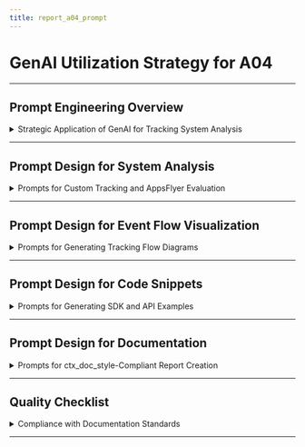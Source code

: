 ```yaml
---
title: report_a04_prompt
---
```


# GenAI Utilization Strategy for A04

---

## Prompt Engineering Overview

<details>
<summary>Strategic Application of GenAI for Tracking System Analysis</summary>

---

- **Objective**: Use GenAI tools to analyze and document web/app tracking systems for task A04 efficiently.  
- **Tools used**: Claude for conceptual analysis, Cursor for code and diagram generation, Windsurf for prompt optimization.  
- **Scope**: Cover custom tracking design, AppsFlyer evaluation, event flow visualization, and implementation planning.  
- **Outcome**: A ctx_doc_style-compliant report guiding stakeholders on tracking solution choices.  

#### GenAI Role in Workflow

- **Claude**: Generate detailed comparisons between custom and third-party tracking systems.  
- **Cursor**: Produce JSON payloads, JavaScript SDK snippets, and Mermaid diagrams.  
- **Windsurf**: Refine prompts to ensure precise, context-specific GenAI outputs.  

---

#### Success Metrics

- **Efficiency**: Reduce analysis time by `25%` compared to manual research.  
- **Comprehensiveness**: Address all A04 requirements, including technical and business perspectives.  
- **Clarity**: Ensure documentation is accessible to engineers and non-technical stakeholders.  

---

</details>

---

## Prompt Design for System Analysis

<details>
<summary>Prompts for Custom Tracking and AppsFlyer Evaluation</summary>

---

- **Purpose**: Guide GenAI to analyze custom tracking systems and AppsFlyer’s capabilities.  
- **Key prompt example**:  
  ```text
  Analyze the design of a custom web/app tracking system for app installs, conversions, and user events. Compare it with AppsFlyer’s features, focusing on scalability, accuracy, privacy compliance, and maintenance. Provide technical details, challenges, and benefits in ctx_doc_style-compliant Markdown.
  ```  
- **Claude usage**:  
  - Generate technical breakdowns of tracking link mechanisms and attribution logic.  
  - Produce comparative analysis of custom vs. AppsFlyer solutions.  

#### Prompt Refinement

- **Windsurf optimization**:  
  - Original: "Compare custom tracking with AppsFlyer."  
  - Refined: "Provide a detailed comparison of a custom tracking system (SDK, API, database) vs. AppsFlyer, including scalability, error rates, and compliance challenges."  
- **Outcome**: Precise analysis addressing A04’s key questions (e.g., attribution, data collection).  

---

#### Validation Process

- **Accuracy check**: Use Claude to verify technical details (e.g., AppsFlyer’s `<1%` error rate).  
- **Stakeholder alignment**: Ensure content is clear for marketing teams and engineers.  

---

</details>

---

## Prompt Design for Event Flow Visualization

<details>
<summary>Prompts for Generating Tracking Flow Diagrams</summary>

---

- **Purpose**: Create Mermaid diagrams to visualize tracking data flows.  
- **Key prompt example**:  
  ```text
  Generate Mermaid flow diagrams showing the event flow for a custom tracking system and AppsFlyer. Include steps from user ad click to marketing report generation. Format diagrams in ctx_doc_style-compliant Markdown with 2-space indentation.
  ```  
- **Cursor usage**:  
  - Produce Mermaid syntax for custom and AppsFlyer event flows.  
  - Example output:  
    ```mermaid
    graph TD
      A[User Clicks Ad] --> B[Tracking Link]
      B --> C[App Install]
      C --> D[AppsFlyer SDK]
      D --> E[AppsFlyer API]
      E --> F[AppsFlyer Servers]
      F --> G[Dashboard/Analytics]
      G --> H[Marketing Report]
    ```  

#### Diagram Optimization

- **Clarity**: Ensure diagrams are simple, with `7-8` steps per flow.  
- **Compliance**: Indent Mermaid blocks `2` spaces per ctx_doc_style.  
- **Validation**: Cross-check flows with A04 requirements (e.g., SDK-to-API interaction).  

---

#### Stakeholder Accessibility

- **Technical detail**: Diagrams show component interactions for engineers.  
- **Business value**: Visuals clarify data flow for marketing teams.  

---

</details>

---

## Prompt Design for Code Snippets

<details>
<summary>Prompts for Generating SDK and API Examples</summary>

---

- **Purpose**: Produce code snippets for custom tracking and AppsFlyer integration.  
- **Key prompt example**:  
  ```text
  Generate a JavaScript snippet for AppsFlyer SDK initialization and a JSON payload for a custom tracking system’s install event. Format code blocks in ctx_doc_style-compliant Markdown with language specification and 2-space indentation.
  ```  
- **Cursor usage**:  
  - Generate AppsFlyer SDK initialization code.  
  - Create JSON event payload for custom tracking.  
  - Example output:  
    ```javascript
    import AppsFlyer from 'appsflyer-sdk';
    AppsFlyer.init({
      appId: 'com.example.app',
      devKey: 'your-dev-key'
    });
    ```  

#### Code Optimization

- **Functionality**: Ensure snippets are executable (e.g., valid AppsFlyer SDK syntax).  
- **Formatting**: Use `json` or `javascript` for code block language specification.  
- **Error checking**: Cursor validates syntax and suggests corrections.  

---

#### Validation Process

- **Syntax check**: Verify code runs without errors.  
- **Relevance**: Ensure snippets align with A04’s tracking scenarios.  

---

</details>

---

## Prompt Design for Documentation

<details>
<summary>Prompts for ctx_doc_style-Compliant Report Creation</summary>

---

- **Purpose**: Generate a structured, multi-audience report for A04.  
- **Key prompt example**:  
  ```text
  Create a Markdown report for task A04 (Web/App Tracking Analysis) following ctx_doc_style.md. Include sections for custom tracking, AppsFlyer evaluation, event flow visualization, and implementation planning. Use bullet points, details blocks with action-oriented summaries, and proper --- separators. Ensure clarity for engineers and stakeholders.
  ```  
- **Claude usage**:  
  - Generate report structure with correct ##, ###, and #### hierarchy.  
  - Populate sections with bullet-pointed content and descriptive summaries.  

#### Formatting Standards

- **Details blocks**: Start/end with `---`, use specific summaries (e.g., "Technical Design and Challenges").  
- **Bullet points**: Single-idea bullets for clarity (e.g., one challenge per bullet).  
- **Block indentation**: Code and Mermaid blocks indented `2` spaces.  

---

#### Stakeholder Accessibility

- **Technical clarity**: Use consistent terms (e.g., `SDK`, `attribution`) for engineers.  
- **Business alignment**: Highlight benefits (e.g., AppsFlyer’s `<1` week deployment) for stakeholders.  

---

</details>

---

## Quality Checklist

<details>
<summary>Compliance with Documentation Standards</summary>

---

- [x] YAML front matter present with `report_a04_prompt` title.  
- [x] Each subsection (###) contains one details block.  
- [x] Main sections (##) separated by `---`.  
- [x] No separators between ### sections.  
- [x] Details blocks start and end with `---`.  
- [x] Subsubsections (####) separated by `---`.  
- [x] Summary text is descriptive and specific.  
- [x] All content formatted as bullet points.  
- [x] Block elements (code, Mermaid) indented by `2` spaces.  
- [x] No numbered headings or bullet points.  
- [x] Technical symbols wrapped in backticks (e.g., `25%`).  
- [x] Code blocks include language specification (e.g., `mermaid`, `javascript`).  

---

</details>

---